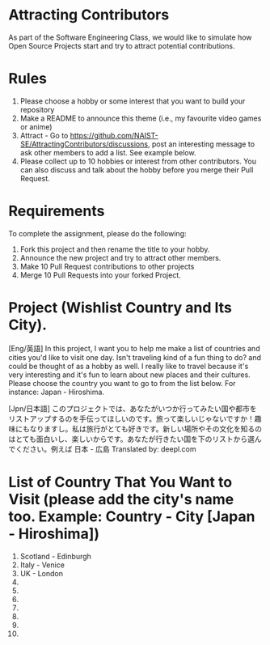# Attracting Contributors
As part of the Software Engineering Class, we would like to simulate how Open Source Projects start and try to attract potential contributions.

# Rules

1. Please choose a hobby or some interest that you want to build your repository
2. Make a README to announce this theme (i.e., my favourite video games or anime)
3. Attract - Go to https://github.com/NAIST-SE/AttractingContributors/discussions, post an interesting message to ask other members to add a list. See example below.
4. Please collect up to 10 hobbies or interest from other contributors. You can also discuss and talk about the hobby before you merge their Pull Request.

# Requirements
To complete the assignment, please do the following:
1. Fork this project and then rename the title to your hobby. 
2. Announce the new project and try to attract other members.
3. Make 10 Pull Request contributions to other projects
4. Merge 10 Pull Requests into your forked Project.

# Project (Wishlist Country and Its City).
[Eng/英語]
In this project, I want you to help me make a list of countries and cities you'd like to visit one day. Isn't traveling kind of a fun thing to do? and could be thought of as a hobby as well. I really like to travel because it's very interesting and it's fun to learn about new places and their cultures. Please choose the country you want to go to from the list below. For instance: Japan - Hiroshima.

[Jpn/日本語]
このプロジェクトでは、あなたがいつか行ってみたい国や都市をリストアップするのを手伝ってほしいのです。旅って楽しいじゃないですか！趣味にもなりますし。私は旅行がとても好きです。新しい場所やその文化を知るのはとても面白いし、楽しいからです。あなたが行きたい国を下のリストから選んでください。例えば 日本 - 広島
Translated by: deepl.com


# List of Country That You Want to Visit (please add the city's name too. Example: Country - City [Japan - Hiroshima])
1. Scotland - Edinburgh
2. Italy - Venice
3. UK - London
4.
5.
6.
7.
8.
9.
10.
